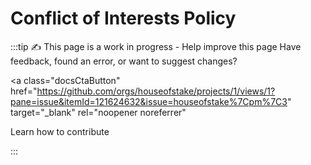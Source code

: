 # Conflict of Interests Policy

:::tip ✍️ This page is a work in progress - Help improve this page
Have feedback, found an error, or want to suggest changes?

<!-- prettier-ignore-start -->
<a
class="docsCtaButton"
href="https://github.com/orgs/houseofstake/projects/1/views/1?pane=issue&itemId=121624632&issue=houseofstake%7Cpm%7C3"
target="_blank"
rel="noopener noreferrer"

>
Learn how to contribute
</a>
<!-- prettier-ignore-end -->

:::

